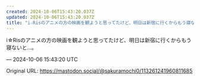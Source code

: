 ```yaml
---
created: 2024-10-06T15:43:20.037Z
updated: 2024-10-06T15:43:20.037Z
title: "i☆Risのアニメの方の映画を観ようと思ってたけど、明日は新宿に行くからもう寝な[...]"
---
```


<p>i☆Risのアニメの方の映画を観ようと思ってたけど、明日は新宿に行くからもう寝ないと…。</p>

&mdash; 2024-10-06 15:43:20 UTC

Original URL: https://mastodon.social/@sakuramochi0/113261241960811685
